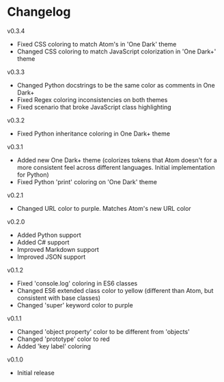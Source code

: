 # Changelog
v0.3.4
- Fixed CSS coloring to match Atom's in 'One Dark' theme
- Changed CSS coloring to match JavaScript colorization in 'One Dark+' theme

v0.3.3
- Changed Python docstrings to be the same color as comments in One Dark+
- Fixed Regex coloring inconsistencies on both themes
- Fixed scenario that broke JavaScript class highlighting

v0.3.2
- Fixed Python inheritance coloring in One Dark+ theme

v0.3.1
- Added new One Dark+ theme (colorizes tokens that Atom doesn't for a more consistent feel across different languages. Initial implementation for Python)
- Fixed Python 'print' coloring on 'One Dark' theme

v0.2.1
- Changed URL color to purple. Matches Atom's new URL color

v0.2.0
- Added Python support
- Added C# support
- Improved Markdown support
- Improved JSON support

v0.1.2
- Fixed 'console.log' coloring in ES6 classes
- Changed ES6 extended class color to yellow (different than Atom, but consistent with base classes)
- Changed 'super' keyword color to purple

v0.1.1
- Changed 'object property' color to be different from 'objects'
- Changed 'prototype' color to red
- Added 'key label' coloring

v0.1.0
- Initial release